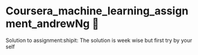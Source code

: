 # Coursera_machine_learning_assignment_andrewNg :wave:
Solution to assignment:shipit:
The solution is week wise but first try by your self
